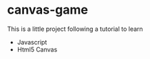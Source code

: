 # canvas-game

This is a little project following a tutorial to learn 
 - Javascript
 - Html5 Canvas

